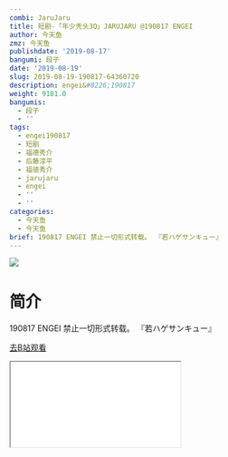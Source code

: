 ```yaml
---
combi: JaruJaru
title: 短剧-「年少秃头3Q」JARUJARU @190817 ENGEI
author: 今天鱼
zmz: 今天鱼
publishdate: '2019-08-17'
bangumi: 段子
date: '2019-08-19'
slug: 2019-08-19-190817-64360720
description: engei&#8226;190817
weight: 9181.0
bangumis:
  - 段子
  - ''
tags:
  - engei190817
  - 短剧
  - 福德秀介
  - 后藤淳平
  - 福徳秀介
  - jarujaru
  - engei
  - ''
  - ''
categories:
  - 今天鱼
  - 今天鱼
brief: 190817 ENGEI 禁止一切形式转载。 『若ハゲサンキュー』
---
```

![](https://i.imgur.com/mcYZ9Gv.jpg)
# 简介  
190817 ENGEI
禁止一切形式转载。
『若ハゲサンキュー』  

[去B站观看](https://www.bilibili.com/video/av64360720/)
<div class ="resp-container"><iframe class="testiframe" src="//player.bilibili.com/player.html?aid=64360720"", scrolling="no", allowfullscreen="true" > </iframe></div> 

